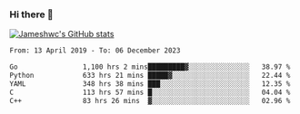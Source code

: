 ### Hi there 👋

[![Jameshwc's GitHub stats](https://github-readme-stats.vercel.app/api?username=jameshwc)](https://github.com/anuraghazra/github-readme-stats)

<!--START_SECTION:waka-->

```txt
From: 13 April 2019 - To: 06 December 2023

Go                1,100 hrs 2 mins█████████▓░░░░░░░░░░░░░░░   38.97 %
Python            633 hrs 21 mins █████▓░░░░░░░░░░░░░░░░░░░   22.44 %
YAML              348 hrs 38 mins ███░░░░░░░░░░░░░░░░░░░░░░   12.35 %
C                 113 hrs 57 mins █░░░░░░░░░░░░░░░░░░░░░░░░   04.04 %
C++               83 hrs 26 mins  ▓░░░░░░░░░░░░░░░░░░░░░░░░   02.96 %
```

<!--END_SECTION:waka-->